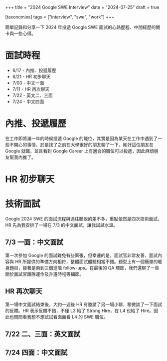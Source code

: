 +++
title = "2024 Google SWE Interview"
date = "2024-07-25"
draft = true

[taxonomies]
tags = ["interview", "swe", "work"]
+++

簡單記錄和分享一下 2024 年投遞 Google SWE 面試的心路歷程、中間經歷的關卡與一些心得。

# 面試時程
- 6/17 - 內推、投遞履歷
- 6/21 - HR 初步聊天
- 7/03 - 中文一面
- 7/11 - HR 再次聊天
- 7/22 - 英文二、三面
- 7/24 - 中文四面

# 內推、投遞履歷

在工作即將滿一年的時候投遞 Google 的職位，其實是因為某天在工作中遇到了一些不開心的事情，於是找了之前在大學很好的朋友聊了一下。剛好這位朋友在 Google 就職，並且看到 Google Career 上有適合的職位可以投遞，因此麻煩朋友幫我內推了。

# HR 初步聊天

# 技術面試

Google 2024 SWE 的面試流程與過往聽說的差不多，重點依然是四次技術面試。HR 先為我安排了一場在 7/3 的中文面試，讓我試試水溫。

## 7/3 一面：中文面試

第一次參加 Google 的面試難免有些緊張，但幸運的是，面試官非常友善，面試內容與 HR 所提供的準備方向相符，整體面試體驗相當不錯。題型上有一個簡單的暖身題目，接著是兩到三個進階 follow-ups。在最後的 QA 環節，我們還聊了一些關於面試官團隊運作及升遷時程等細節。

## HR 再次聊天

第一場中文面試結束後，大約一週後 HR 有邀請了另一場小聊，稍微談了一下面試的反饋。HR 表示反饋不錯，不僅 L3 給了 Strong Hire，在 L4 也給了 Hire。因此也問問看我想不想試試看面面看 L4 的 SWE 職位。

## 7/22 二、三面：英文面試

## 7/24 四面：中文面試
